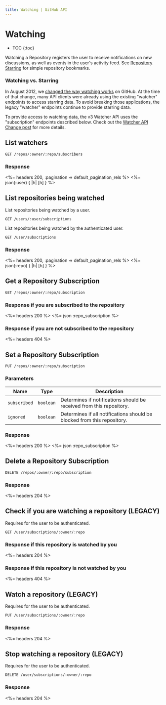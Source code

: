 ```yaml
---
title: Watching | GitHub API
---
```


# Watching

* TOC
{:toc}

Watching a Repository registers the user to receive notifications on new
discussions, as well as events in the user's activity feed.  See [Repository
Starring](/v3/activity/starring) for simple repository bookmarks.

### Watching vs. Starring

In August 2012, we [changed the way watching
works](https://github.com/blog/1204-notifications-stars) on GitHub.  At the time
of that change, many API clients were already using the existing "watcher"
endpoints to access starring data. To avoid breaking those applications, the
legacy "watcher" endpoints continue to provide starring data.

To provide access to watching data, the v3 Watcher API uses the "subscription"
endpoints described below. Check out the [Watcher API Change
post](/changes/2012-9-5-watcher-api/) for more details.

## List watchers

    GET /repos/:owner/:repo/subscribers

### Response

<%= headers 200, :pagination => default_pagination_rels %>
<%= json(:user) { |h| [h] } %>

## List repositories being watched

List repositories being watched by a user.

    GET /users/:user/subscriptions

List repositories being watched by the authenticated user.

    GET /user/subscriptions

### Response

<%= headers 200, :pagination => default_pagination_rels %>
<%= json(:repo) { |h| [h] } %>

## Get a Repository Subscription

    GET /repos/:owner/:repo/subscription

### Response if you are subscribed to the repository

<%= headers 200 %>
<%= json :repo_subscription %>

### Response if you are not subscribed to the repository

<%= headers 404 %>

## Set a Repository Subscription

    PUT /repos/:owner/:repo/subscription

### Parameters

Name | Type | Description 
-----|------|--------------
`subscribed`|`boolean`| Determines if notifications should be received from this repository.
`ignored`|`boolean`| Determines if all notifications should be blocked from this repository.


### Response

<%= headers 200 %>
<%= json :repo_subscription %>

## Delete a Repository Subscription

    DELETE /repos/:owner/:repo/subscription

### Response

<%= headers 204 %>

## Check if you are watching a repository (LEGACY)

Requires for the user to be authenticated.

    GET /user/subscriptions/:owner/:repo

### Response if this repository is watched by you

<%= headers 204 %>

### Response if this repository is not watched by you

<%= headers 404 %>

## Watch a repository (LEGACY)

Requires for the user to be authenticated.

    PUT /user/subscriptions/:owner/:repo

### Response

<%= headers 204 %>

## Stop watching a repository (LEGACY)

Requires for the user to be authenticated.

    DELETE /user/subscriptions/:owner/:repo

### Response

<%= headers 204 %>
